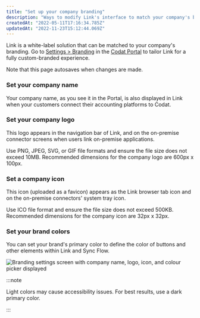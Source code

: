 ```yaml
---
title: "Set up your company branding"
description: "Ways to modify Link's interface to match your company's branding"
createdAt: "2022-05-11T17:16:34.785Z"
updatedAt: "2022-11-23T15:12:44.069Z"
---
```


Link is a white-label solution that can be matched to your company's branding. Go to [Settings > Branding](https://app.codat.io/settings/branding) in the [Codat Portal](https://app.codat.io) to tailor Link for a fully custom-branded experience.

Note that this page autosaves when changes are made.

### Set your company name

Your company name, as you see it in the Portal, is also displayed in Link when your customers connect their accounting platforms to Codat.

### Set your company logo

This logo appears in the navigation bar of Link, and on the on-premise connector screens when users link on-premise applications.

Use PNG, JPEG, SVG, or GIF file formats and ensure the file size does not exceed 10MB. Recommended dimensions for the company logo are 600px x 100px.

### Set a company icon

This icon (uploaded as a favicon) appears as the Link browser tab icon and on the on-premise connectors' system tray icon.

Use ICO file format and ensure the file size does not exceed 500KB. Recommended dimensions for the company icon are 32px x 32px.

### Set your brand colors

You can set your brand's primary color to define the color of buttons and other elements within Link and Sync Flow.

<img
  src="/img/old/1cef143-branding.PNG"
  alt="Branding settings screen with company name, logo, icon, and colour picker displayed"
/>

:::note

Light colors may cause accessibility issues. For best results, use a dark primary color.

:::
